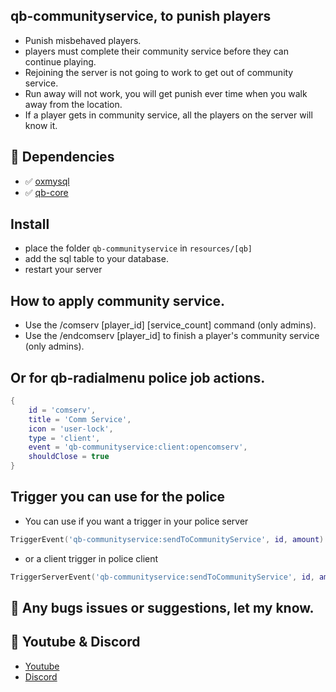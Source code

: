 ## qb-communityservice, to punish players
- Punish misbehaved players.
- players must complete their community service before they can continue playing.
- Rejoining the server is not going to work to get out of community service.
- Run away will not work, you will get punish ever time when you walk away from the location.
- If a player gets in community service, all the players on the server will know it.

## 💪 Dependencies
- ✅ [oxmysql](https://github.com/overextended/oxmysql/releases/tag/v1.9.3)
- ✅ [qb-core](https://github.com/qbcore-framework/qb-core)

## Install
- place the folder `qb-communityservice` in `resources/[qb]`
- add the sql table to your database.
- restart your server

## How to apply community service.
- Use the /comserv [player_id] [service_count] command (only admins).
- Use the /endcomserv [player_id] to finish a player's community service (only admins).


## Or for qb-radialmenu police job actions.
```lua
{
    id = 'comserv',
    title = 'Comm Service',
    icon = 'user-lock',
    type = 'client',
    event = 'qb-communityservice:client:opencomserv',
    shouldClose = true
}
```

## Trigger you can use for the police
- You can use if you want a trigger in your police server 
```lua
TriggerEvent('qb-communityservice:sendToCommunityService', id, amount)
```
- or a client trigger in police client
```lua
TriggerServerEvent('qb-communityservice:sendToCommunityService', id, amount)
```

## 🐞 Any bugs issues or suggestions, let my know.

## 🙈 Youtube & Discord
- [Youtube](https://www.youtube.com/channel/UC6431XeIqHjswry5OYtim0A)
- [Discord](https://discord.gg/cEMSeE9dgS)
